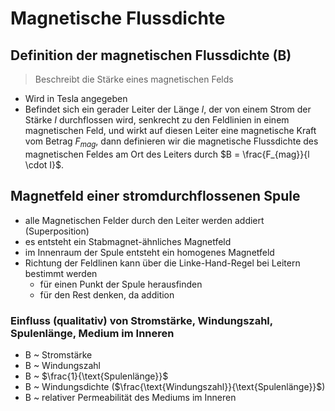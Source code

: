 # Magnetische Flussdichte

## Definition der magnetischen Flussdichte (B)

> Beschreibt die Stärke eines magnetischen Felds

- Wird in Tesla angegeben
- Befindet sich ein gerader Leiter der Länge $l$, der von einem Strom der Stärke $I$ durchflossen wird, senkrecht zu den Feldlinien in einem magnetischen Feld, und wirkt auf diesen Leiter eine magnetische Kraft vom Betrag $F_{mag}$, dann definieren wir die magnetische Flussdichte des magnetischen Feldes am Ort des Leiters durch $B = \frac{F_{mag}}{l \cdot I}$.

## Magnetfeld einer stromdurchflossenen Spule

- alle Magnetischen Felder durch den Leiter werden addiert (Superposition)
- es entsteht ein Stabmagnet-ähnliches Magnetfeld
- im Innenraum der Spule entsteht ein homogenes Magnetfeld
- Richtung der Feldlinen kann über die Linke-Hand-Regel bei Leitern bestimmt werden
  - für einen Punkt der Spule herausfinden
  - für den Rest denken, da addition

### Einfluss (qualitativ) von Stromstärke, Windungszahl, Spulenlänge, Medium im Inneren

- B ~ Stromstärke
- B ~ Windungszahl
- B ~ $\frac{1}{\text{Spulenlänge}}$
- B ~ Windungsdichte ($\frac{\text{Windungszahl}}{\text{Spulenlänge}}$)
- B ~ relativer Permeabilität des Mediums im Inneren
